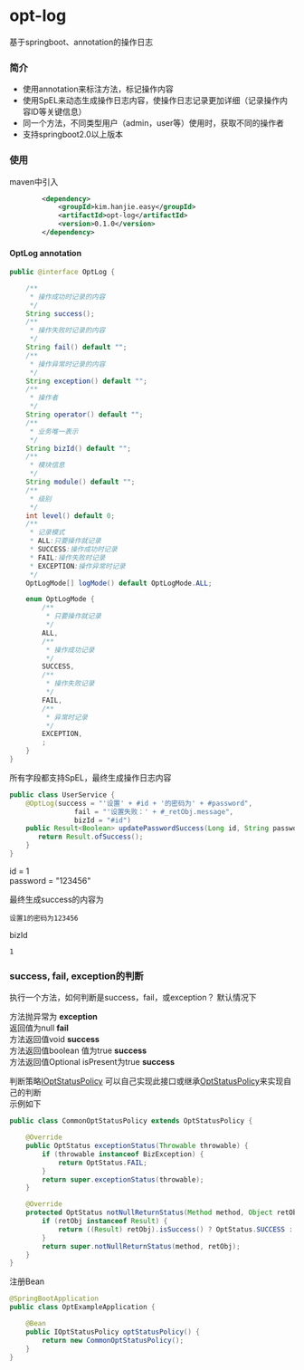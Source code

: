 # opt-log
基于springboot、annotation的操作日志

### 简介
* 使用annotation来标注方法，标记操作内容
* 使用SpEL来动态生成操作日志内容，使操作日志记录更加详细（记录操作内容ID等关键信息）
* 同一个方法，不同类型用户（admin，user等）使用时，获取不同的操作者
* 支持springboot2.0以上版本

### 使用
maven中引入
~~~xml
        <dependency>
            <groupId>kim.hanjie.easy</groupId>
            <artifactId>opt-log</artifactId>
            <version>0.1.0</version>
        </dependency>
~~~

#### OptLog annotation
~~~java
public @interface OptLog {

    /**
     * 操作成功时记录的内容
     */
    String success();
    /**
     * 操作失败时记录的内容
     */
    String fail() default "";
    /**
     * 操作异常时记录的内容
     */
    String exception() default "";
    /**
     * 操作者
     */
    String operator() default "";
    /**
     * 业务唯一表示
     */
    String bizId() default "";
    /**
     * 模块信息
     */
    String module() default "";
    /**
     * 级别
     */
    int level() default 0;
    /**
     * 记录模式
     * ALL:只要操作就记录
     * SUCCESS:操作成功时记录
     * FAIL:操作失败时记录
     * EXCEPTION:操作异常时记录
     */
    OptLogMode[] logMode() default OptLogMode.ALL;

    enum OptLogMode {
        /**
         * 只要操作就记录
         */
        ALL,
        /**
         * 操作成功记录
         */
        SUCCESS,
        /**
         * 操作失败记录
         */
        FAIL,
        /**
         * 异常时记录
         */
        EXCEPTION,
        ;
    }
}
~~~

所有字段都支持SpEL，最终生成操作日志内容
~~~java
public class UserService {
    @OptLog(success = "'设置' + #id + '的密码为' + #password",
                fail = "'设置失败：' + #_retObj.message",
                bizId = "#id")
    public Result<Boolean> updatePasswordSuccess(Long id, String password) {
       return Result.ofSuccess();
    }
}
~~~
id = 1  
password = "123456"

最终生成success的内容为
~~~
设置1的密码为123456
~~~
bizId
~~~
1
~~~

### success, fail, exception的判断
执行一个方法，如何判断是success，fail，或exception？
默认情况下

方法抛异常为 **exception**  
返回值为null **fail**  
方法返回值void **success**  
方法返回值boolean 值为true **success**  
方法返回值Optional isPresent为true **success**  


判断策略[IOptStatusPolicy](/src/main/java/kim/hanjie/easy/opt/IOptStatusPolicy.java)
可以自己实现此接口或继承[OptStatusPolicy]()来实现自己的判断  
示例如下
~~~java
public class CommonOptStatusPolicy extends OptStatusPolicy {

    @Override
    public OptStatus exceptionStatus(Throwable throwable) {
        if (throwable instanceof BizException) {
            return OptStatus.FAIL;
        }
        return super.exceptionStatus(throwable);
    }

    @Override
    protected OptStatus notNullReturnStatus(Method method, Object retObj) {
        if (retObj instanceof Result) {
            return ((Result) retObj).isSuccess() ? OptStatus.SUCCESS : OptStatus.FAIL;
        }
        return super.notNullReturnStatus(method, retObj);
    }
}
~~~
注册Bean
~~~java
@SpringBootApplication
public class OptExampleApplication {

    @Bean
    public IOptStatusPolicy optStatusPolicy() {
        return new CommonOptStatusPolicy();
    }
}
~~~


